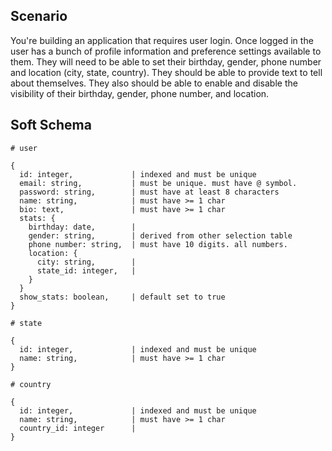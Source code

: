 ## Scenario

You're building an application that requires user login. Once logged in the user has a bunch of profile information and preference settings available to them. They will need to be able to set their birthday, gender, phone number and location (city, state, country). They should be able to provide text to tell about themselves. They also should be able to enable and disable the visibility of their birthday, gender, phone number, and location.

## Soft Schema
```
# user

{
  id: integer,             | indexed and must be unique
  email: string,           | must be unique. must have @ symbol.
  password: string,        | must have at least 8 characters
  name: string,            | must have >= 1 char
  bio: text,               | must have >= 1 char
  stats: {
    birthday: date,        |
    gender: string,        | derived from other selection table
    phone number: string,  | must have 10 digits. all numbers.
    location: {
      city: string,        |
      state_id: integer,   |
    }
  }
  show_stats: boolean,     | default set to true
}
```

```
# state

{
  id: integer,             | indexed and must be unique
  name: string,            | must have >= 1 char
}
```

```
# country

{
  id: integer,             | indexed and must be unique
  name: string,            | must have >= 1 char
  country_id: integer      |
}
```

